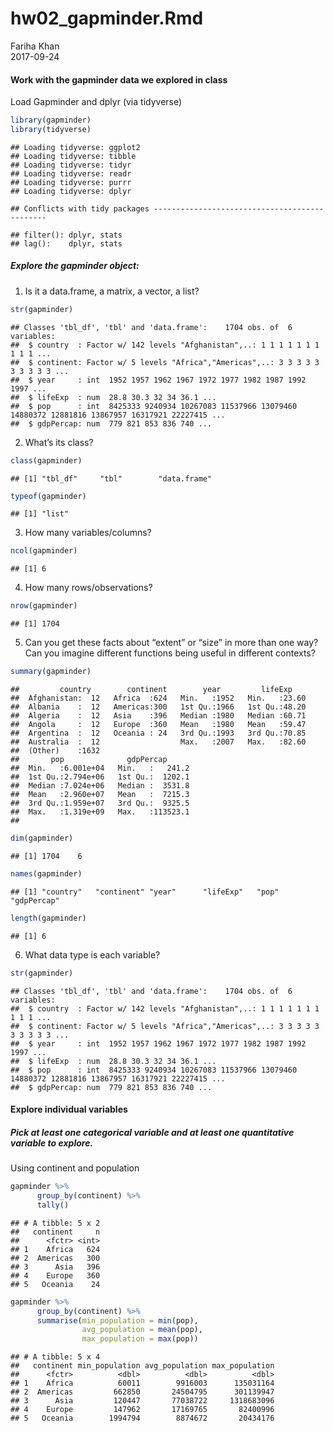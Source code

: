 # hw02_gapminder.Rmd
Fariha Khan  
2017-09-24  






#### Work with the gapminder data we explored in class


Load Gapminder and dplyr (via tidyverse)


```r
library(gapminder)
library(tidyverse)
```

```
## Loading tidyverse: ggplot2
## Loading tidyverse: tibble
## Loading tidyverse: tidyr
## Loading tidyverse: readr
## Loading tidyverse: purrr
## Loading tidyverse: dplyr
```

```
## Conflicts with tidy packages ----------------------------------------------
```

```
## filter(): dplyr, stats
## lag():    dplyr, stats
```

##### Explore the gapminder object:

1. Is it a data.frame, a matrix, a vector, a list?

```r
str(gapminder)
```

```
## Classes 'tbl_df', 'tbl' and 'data.frame':	1704 obs. of  6 variables:
##  $ country  : Factor w/ 142 levels "Afghanistan",..: 1 1 1 1 1 1 1 1 1 1 ...
##  $ continent: Factor w/ 5 levels "Africa","Americas",..: 3 3 3 3 3 3 3 3 3 3 ...
##  $ year     : int  1952 1957 1962 1967 1972 1977 1982 1987 1992 1997 ...
##  $ lifeExp  : num  28.8 30.3 32 34 36.1 ...
##  $ pop      : int  8425333 9240934 10267083 11537966 13079460 14880372 12881816 13867957 16317921 22227415 ...
##  $ gdpPercap: num  779 821 853 836 740 ...
```

2. What’s its class?

```r
class(gapminder)
```

```
## [1] "tbl_df"     "tbl"        "data.frame"
```

```r
typeof(gapminder)
```

```
## [1] "list"
```

3. How many variables/columns?

```r
ncol(gapminder)
```

```
## [1] 6
```

4. How many rows/observations?

```r
nrow(gapminder)
```

```
## [1] 1704
```

5. Can you get these facts about “extent” or “size” in more than one way? Can you imagine different functions being useful in different contexts?

```r
summary(gapminder)
```

```
##         country        continent        year         lifeExp     
##  Afghanistan:  12   Africa  :624   Min.   :1952   Min.   :23.60  
##  Albania    :  12   Americas:300   1st Qu.:1966   1st Qu.:48.20  
##  Algeria    :  12   Asia    :396   Median :1980   Median :60.71  
##  Angola     :  12   Europe  :360   Mean   :1980   Mean   :59.47  
##  Argentina  :  12   Oceania : 24   3rd Qu.:1993   3rd Qu.:70.85  
##  Australia  :  12                  Max.   :2007   Max.   :82.60  
##  (Other)    :1632                                                
##       pop              gdpPercap       
##  Min.   :6.001e+04   Min.   :   241.2  
##  1st Qu.:2.794e+06   1st Qu.:  1202.1  
##  Median :7.024e+06   Median :  3531.8  
##  Mean   :2.960e+07   Mean   :  7215.3  
##  3rd Qu.:1.959e+07   3rd Qu.:  9325.5  
##  Max.   :1.319e+09   Max.   :113523.1  
## 
```

```r
dim(gapminder)
```

```
## [1] 1704    6
```

```r
names(gapminder)
```

```
## [1] "country"   "continent" "year"      "lifeExp"   "pop"       "gdpPercap"
```

```r
length(gapminder)
```

```
## [1] 6
```

6. What data type is each variable?

```r
str(gapminder)
```

```
## Classes 'tbl_df', 'tbl' and 'data.frame':	1704 obs. of  6 variables:
##  $ country  : Factor w/ 142 levels "Afghanistan",..: 1 1 1 1 1 1 1 1 1 1 ...
##  $ continent: Factor w/ 5 levels "Africa","Americas",..: 3 3 3 3 3 3 3 3 3 3 ...
##  $ year     : int  1952 1957 1962 1967 1972 1977 1982 1987 1992 1997 ...
##  $ lifeExp  : num  28.8 30.3 32 34 36.1 ...
##  $ pop      : int  8425333 9240934 10267083 11537966 13079460 14880372 12881816 13867957 16317921 22227415 ...
##  $ gdpPercap: num  779 821 853 836 740 ...
```

#### Explore individual variables
##### Pick at least one categorical variable and at least one quantitative variable to explore.
Using continent and population

```r
gapminder %>% 
      group_by(continent) %>% 
      tally()
```

```
## # A tibble: 5 x 2
##   continent     n
##      <fctr> <int>
## 1    Africa   624
## 2  Americas   300
## 3      Asia   396
## 4    Europe   360
## 5   Oceania    24
```

```r
gapminder %>% 
      group_by(continent) %>% 
      summarise(min_population = min(pop),
                avg_population = mean(pop),
                max_population = max(pop))
```

```
## # A tibble: 5 x 4
##   continent min_population avg_population max_population
##      <fctr>          <dbl>          <dbl>          <dbl>
## 1    Africa          60011        9916003      135031164
## 2  Americas         662850       24504795      301139947
## 3      Asia         120447       77038722     1318683096
## 4    Europe         147962       17169765       82400996
## 5   Oceania        1994794        8874672       20434176
```



